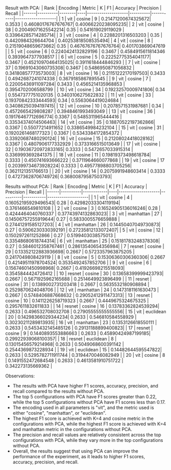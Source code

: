 Result with PCA:
| Rank | Encoding | Metric | K  | F1                 | Accuracy | Precision | Recall             |
|------|----------|--------|----|--------------------|----------|-----------|--------------------|
| 1    | vit      | cosine | 9  | 0.21471200674325672| 0.3533   | 0.46080176767676767| 0.40066220238095235|
| 2    | vit      | cosine | 38 | 0.20049071625542214| 0.35     | 0.541619029119029  | 0.33964285714285714|
| 3    | vit      | cosine | 4  | 0.2288201316503203 | 0.35     | 0.4420984326644704 | 0.40253818508535494|
| 4    | vit      | cosine | 8  | 0.21519048659673662| 0.35     | 0.46767676767676764| 0.401703869047619  |
| 5    | vit      | cosine | 6  | 0.2240424132829196 | 0.3467   | 0.4584915611814346 | 0.3939647377938517 |
| 6    | vit      | cosine | 5  | 0.22252775354041177| 0.3467   | 0.45210970464135025| 0.3911618444846293 |
| 7    | vit      | cosine | 37 | 0.19691043060735308| 0.3467   | 0.5486950871056832 | 0.34180857773573003|
| 8    | vit      | cosine | 16 | 0.21151222170197503| 0.3433   | 0.4942687241074338 | 0.3679185867895545 |
| 9    | vit      | cosine | 7  | 0.22005436911097284| 0.3433   | 0.4565214135968853 | 0.3954702006588799 |
| 10   | vit      | cosine | 34 | 0.19232570009741806| 0.34     | 0.5547377751020135 | 0.3403106275622832 |
| 11   | vit      | cosine | 33 | 0.19370842333444593| 0.34     | 0.5563064419024684 | 0.34086250394197415|
| 12   | vit      | cosine | 10 | 0.2078571531987681 | 0.34     | 0.4572665429808287 | 0.3948461993493049 |
| 13   | vit      | cosine | 36 | 0.19176467712696774| 0.3367   | 0.5485311965444416 | 0.33534374014506463|
| 14   | vit      | cosine | 35 | 0.18870522197362866| 0.3367   | 0.55077214911652   | 0.3386549984232104 |
| 15   | vit      | cosine | 31 | 0.1920261468177323 | 0.3367   | 0.5343384172854372 | 0.33920687480290124|
| 16   | vit      | cosine | 15 | 0.21208024418028162| 0.3367   | 0.4807906177332929 | 0.3733166515013649 |
| 17   | vit      | cosine | 32 | 0.19036720972833165| 0.3333   | 0.5472657033915314 | 0.3369993692841375 |
| 18   | vit      | cosine | 11 | 0.19819373498618784| 0.3333   | 0.450741693666222  | 0.3711964660077868 |
| 19   | vit      | cosine | 17 | 0.20399734673928224| 0.3333   | 0.49577898803705256| 0.3621121351766513 |
| 20   | vit      | cosine | 14 | 0.2075991948603414 | 0.3333   | 0.47273628706749726| 0.36800879587503793|



Results without PCA:
| Rank | Encoding | Metric     | K  | F1                 | Accuracy | Precision | Recall             |
|------|----------|------------|----|--------------------|----------|-----------|--------------------|
| 1    | vit      | cosine     | 4  | 0.16052195929496543| 0.28     | 0.42982033304119194| 0.3761466549810108 |
| 2    | vit      | cosine     | 3  | 0.16524905136016246| 0.28     | 0.4244464040760337 | 0.37743974132863023|
| 3    | vit      | manhattan  | 27 | 0.14506757255919644| 0.27     | 0.5833005576659888 | 0.27441291585127203|
| 4    | vit      | manhattan  | 26 | 0.14450407049730873| 0.27     | 0.5906230330392191 | 0.27235812133072407|
| 5    | vit      | cosine     | 12 | 0.1502972611252866 | 0.27     | 0.5199403038575013 | 0.33548680618744314|
| 6    | vit      | manhattan  | 25 | 0.15181783248378308| 0.27     | 0.5846012358767461 | 0.28613540654356984|
| 7    | resnet   | cosine     | 29 | 0.13352122883936698| 0.2667   | 0.5723357963875205 | 0.2417049808429119 |
| 8    | vit      | cosine     | 5  | 0.15306360306360306| 0.2667   | 0.42149511978704524| 0.3535492457852706 |
| 9    | vit      | cosine     | 6  | 0.15674601450998968| 0.2667   | 0.41926698215518093| 0.3545844424726412 |
| 10   | resnet   | cosine     | 30 | 0.13658399999423793| 0.2667   | 0.5671925962165688 | 0.2514649923896499 |
| 11   | resnet   | cosine     | 31 | 0.1389002731203418 | 0.2667   | 0.5635532180908894 | 0.2529870624048706 |
| 12   | vit      | manhattan  | 24 | 0.1473181161630473 | 0.2667   | 0.5748406887668632 | 0.29052412911473313|
| 13   | resnet   | cosine     | 10 | 0.1411226258719323 | 0.2667   | 0.4449675324675325 | 0.2957611832611833 |
| 14   | resnet   | cosine     | 16 | 0.13783362824539294| 0.2633   | 0.496532708032708  | 0.27905555555555556|
| 15   | vit      | euclidean  | 20 | 0.14298366029344234| 0.2633   | 0.546810584558929  | 0.30230211289813935|
| 16   | vit      | manhattan  | 23 | 0.1353126618550111 | 0.2633   | 0.5453432145485126 | 0.29131188899400823|
| 17   | resnet   | cosine     | 9  | 0.1440893553886663 | 0.2633   | 0.45890424987199185| 0.29922939068100357|
| 18   | resnet   | euclidean  | 8  | 0.13015456579214968| 0.2633   | 0.5049068600391142 | 0.2544369873228934 |
| 19   | vit      | euclidean  | 15 | 0.14482644595547822| 0.2633   | 0.5295782711911744 | 0.3194470046082949 |
| 20   | vit      | cosine     | 8  | 0.1491552472684548 | 0.2633   | 0.4613581910751722 | 0.342273135669362  |



Observations:
- The results with PCA have higher F1 scores, accuracy, precision, and recall compared to the results without PCA.
- The top 5 configurations with PCA have F1 scores greater than 0.22, while the top 5 configurations without PCA have F1 scores less than 0.17.
- The encoding used in all parameters is "vit", and the metric used is either "cosine", "manhattan", or "euclidean".
- The highest F1 score is achieved with K=4 and cosine metric in the configurations with PCA, while the highest F1 score is achieved with K=4 and manhattan metric in the configurations without PCA.
- The precision and recall values are relatively consistent across the top configurations with PCA, while they vary more in the top configurations without PCA.
- Overall, the results suggest that using PCA can improve the performance of the experiment, as it leads to higher F1 scores, accuracy, precision, and recall.